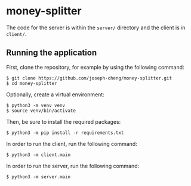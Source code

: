 # money-splitter

The code for the server is within the `server/` directory and the client is in `client/`.

## Running the application

First, clone the repository, for example by using the following command:

```
$ git clone https://github.com/joseph-cheng/money-splitter.git
$ cd money-splitter
```

Optionally, create a virtual environment:

```
$ python3 -m venv venv
$ source venv/bin/activate
```

Then, be sure to install the required packages:

```
$ python3 -m pip install -r requirements.txt
```


In order to run the client, run the following command:

`$ python3 -m client.main`

In order to run the server, run the following command:

`$ python3 -m server.main`
